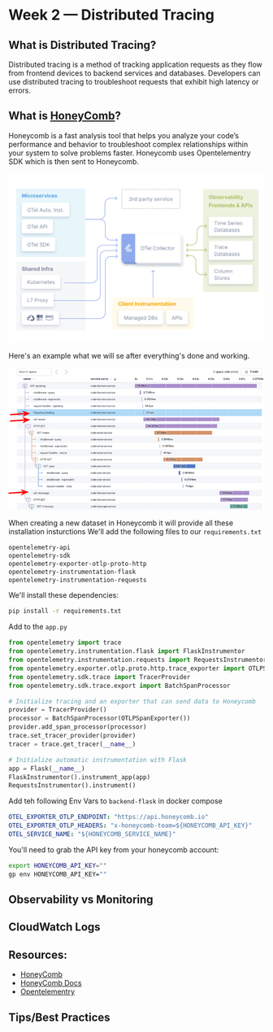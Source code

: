 # Week 2 — Distributed Tracing

## What is Distributed Tracing?

Distributed tracing is a method of tracking application requests as they flow from frontend devices to backend services and databases. Developers can use distributed tracing to troubleshoot requests that exhibit high latency or errors.

## What is [HoneyComb](https://www.honeycomb.io/)?

Honeycomb is a fast analysis tool that helps you analyze your code’s performance and behavior to troubleshoot complex relationships within your system to solve problems faster. Honeycomb uses Opentelementry SDK which is then sent to Honeycomb.

![Opentelementry](../_docs/assets/Opentelementry.png)

Here's an example what we will se after everything's done and working.

![HoneyComb Example Trace](../_docs/assets/Honeycomb.png)

When creating a new dataset in Honeycomb it will provide all these installation insturctions
We'll add the following files to our `requirements.txt`

```
opentelemetry-api 
opentelemetry-sdk 
opentelemetry-exporter-otlp-proto-http 
opentelemetry-instrumentation-flask 
opentelemetry-instrumentation-requests
```

We'll install these dependencies:

```sh
pip install -r requirements.txt
```

Add to the `app.py`

```py
from opentelemetry import trace
from opentelemetry.instrumentation.flask import FlaskInstrumentor
from opentelemetry.instrumentation.requests import RequestsInstrumentor
from opentelemetry.exporter.otlp.proto.http.trace_exporter import OTLPSpanExporter
from opentelemetry.sdk.trace import TracerProvider
from opentelemetry.sdk.trace.export import BatchSpanProcessor
```

```py
# Initialize tracing and an exporter that can send data to Honeycomb
provider = TracerProvider()
processor = BatchSpanProcessor(OTLPSpanExporter())
provider.add_span_processor(processor)
trace.set_tracer_provider(provider)
tracer = trace.get_tracer(__name__)
```

```py
# Initialize automatic instrumentation with Flask
app = Flask(__name__)
FlaskInstrumentor().instrument_app(app)
RequestsInstrumentor().instrument()
```

Add teh following Env Vars to `backend-flask` in docker compose

```yml
OTEL_EXPORTER_OTLP_ENDPOINT: "https://api.honeycomb.io"
OTEL_EXPORTER_OTLP_HEADERS: "x-honeycomb-team=${HONEYCOMB_API_KEY}"
OTEL_SERVICE_NAME: "${HONEYCOMB_SERVICE_NAME}"
```

You'll need to grab the API key from your honeycomb account:

```sh
export HONEYCOMB_API_KEY=""
gp env HONEYCOMB_API_KEY=""
```

## Observability vs Monitoring






## CloudWatch Logs







## **Resources:** 

- [HoneyComb](https://ui.honeycomb.io/)
- [HoneyComb Docs](https://docs.honeycomb.io/quickstart/)
- [Opentelementry](https://opentelemetry.io/docs/)

## **Tips/Best Practices**